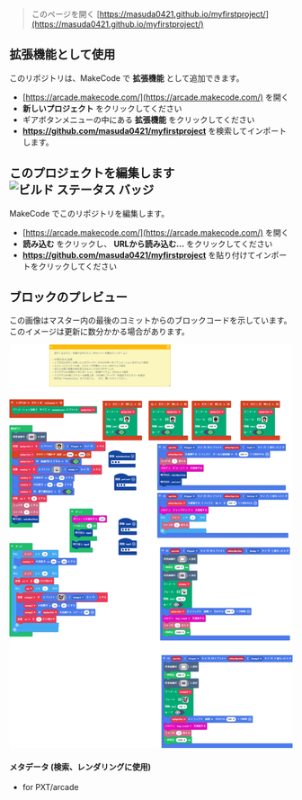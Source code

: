  


> このページを開く [https://masuda0421.github.io/myfirstproject/](https://masuda0421.github.io/myfirstproject/)

## 拡張機能として使用

このリポジトリは、MakeCode で **拡張機能** として追加できます。

* [https://arcade.makecode.com/](https://arcade.makecode.com/) を開く
* **新しいプロジェクト** をクリックしてください
* ギアボタンメニューの中にある **拡張機能** をクリックしてください
* **https://github.com/masuda0421/myfirstproject** を検索してインポートします。

## このプロジェクトを編集します ![ビルド ステータス バッジ](https://github.com/masuda0421/myfirstproject/workflows/MakeCode/badge.svg)

MakeCode でこのリポジトリを編集します。

* [https://arcade.makecode.com/](https://arcade.makecode.com/) を開く
* **読み込む** をクリックし、 **URLから読み込む...** をクリックしてください
* **https://github.com/masuda0421/myfirstproject** を貼り付けてインポートをクリックしてください

## ブロックのプレビュー

この画像はマスター内の最後のコミットからのブロックコードを示しています。
このイメージは更新に数分かかる場合があります。

![生成されたブロック](https://github.com/masuda0421/myfirstproject/raw/master/.github/makecode/blocks.png)

#### メタデータ (検索、レンダリングに使用)

* for PXT/arcade
<script src="https://makecode.com/gh-pages-embed.js"></script><script>makeCodeRender("{{ site.makecode.home_url }}", "{{ site.github.owner_name }}/{{ site.github.repository_name }}");</script>
